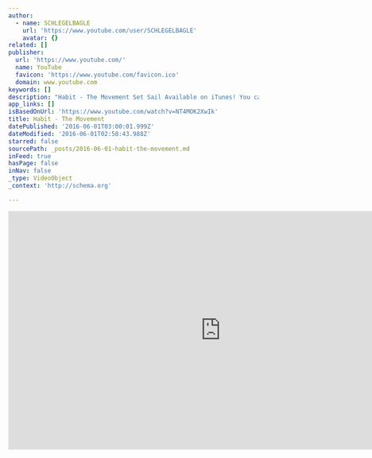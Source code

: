 ```yaml
---
author:
  - name: SCHLEGELBAGLE
    url: 'https://www.youtube.com/user/SCHLEGELBAGLE'
    avatar: {}
related: []
publisher:
  url: 'https://www.youtube.com/'
  name: YouTube
  favicon: 'https://www.youtube.com/favicon.ico'
  domain: www.youtube.com
keywords: []
description: "Habit - The Movement Set Sail Available on iTunes! You can purchase there CD's here - http://www.themovementvibe.com ------------------------------------------------------------------------------ Do you like free stuff? Join this site. SwagBucks. Visit this link and sing up and give it a try!"
app_links: []
isBasedOnUrl: 'https://www.youtube.com/watch?v=NT4MOK2XwIk'
title: Habit - The Movement
datePublished: '2016-06-01T03:00:01.999Z'
dateModified: '2016-06-01T02:58:43.988Z'
starred: false
sourcePath: _posts/2016-06-01-habit-the-movement.md
inFeed: true
hasPage: false
inNav: false
_type: VideoObject
_context: 'http://schema.org'

---
```

<iframe src="https://cdn.embedly.com/widgets/media.html?src=https%3A%2F%2Fwww.youtube.com%2Fembed%2FNT4MOK2XwIk%3Ffeature%3Doembed&amp;url=http%3A%2F%2Fwww.youtube.com%2Fwatch%3Fv%3DNT4MOK2XwIk&amp;image=https%3A%2F%2Fi.ytimg.com%2Fvi%2FNT4MOK2XwIk%2Fhqdefault.jpg&amp;key=b7d04c9b404c499eba89ee7072e1c4f7&amp;type=text%2Fhtml&amp;schema=youtube" width="854" height="480" scrolling="no" frameborder="0" allowfullscreen="" style=""></iframe>